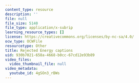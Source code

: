 ```yaml
---
content_type: resource
description: ''
file: null
file_size: 5140
file_type: application/x-subrip
learning_resource_types: []
license: https://creativecommons.org/licenses/by-nc-sa/4.0/
ocw_type: OCWFile
resourcetype: Other
title: Rejected Energy captions
uid: 930b7021-658a-4668-b0cc-67cd12e93b89
video_files:
  video_thumbnail_file: null
video_metadata:
  youtube_id: 4gSOn3_rBWs
---
```

